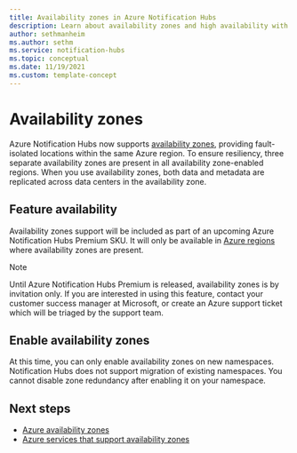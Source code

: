 ```yaml
---
title: Availability zones in Azure Notification Hubs
description: Learn about availability zones and high availability with Azure Notification Hubs. 
author: sethmanheim
ms.author: sethm
ms.service: notification-hubs
ms.topic: conceptual
ms.date: 11/19/2021
ms.custom: template-concept
---
```


# Availability zones

Azure Notification Hubs now supports [availability zones](../availability-zones/az-overview.md), providing fault-isolated locations within the same Azure region. To ensure resiliency, three separate availability zones are present in all availability zone-enabled regions. When you use availability zones, both data and metadata are replicated across data centers in the availability zone.

## Feature availability

Availability zones support will be included as part of an upcoming Azure Notification Hubs Premium SKU. It will only be available in [Azure regions](../availability-zones/az-region.md) where availability zones are present.

> [!NOTE]
> Until Azure Notification Hubs Premium is released, availability zones is by invitation only. If you are interested in using this feature, contact your customer success manager at Microsoft, or create an Azure support ticket which will be triaged by the support team.

## Enable availability zones

At this time, you can only enable availability zones on new namespaces. Notification Hubs does not support migration of existing namespaces. You cannot disable zone redundancy after enabling it on your namespace.

## Next steps

- [Azure availability zones](../availability-zones/az-overview.md)
- [Azure services that support availability zones](../availability-zones/az-region.md)